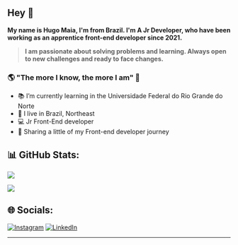 ## Hey 👋
**My name is Hugo Maia, I'm from Brazil. I'm A Jr Developer, who have been working as an apprentice front-end developer since 2021.**

> **I am passionate about solving problems and learning. Always open to new challenges and ready to face changes.**


### 🌎 "The more I know, the more I am" 🧠 
+ 📚 I’m currently learning in the Universidade Federal do Rio Grande do Norte
+ 📍  I live in Brazil, Northeast
+ 💻 Jr Front-End developer
+ 🚀 Sharing a little of my Front-end developer journey 

## 📊 GitHub Stats:
![](https://github-readme-stats.vercel.app/api?username=hugo2m&theme=midnight-purple&hide_border=false&include_all_commits=false&count_private=false)<br/>

![](https://github-readme-stats.vercel.app/api/top-langs/?username=hugo2m&theme=midnight-purple&hide_border=false&include_all_commits=false&count_private=false&layout=compact)


## 🌐 Socials:
[![Instagram](https://img.shields.io/badge/Instagram-%23E4405F.svg?logo=Instagram&logoColor=white)](https://instagram.com/hugomaia94) [![LinkedIn](https://img.shields.io/badge/LinkedIn-%230077B5.svg?logo=linkedin&logoColor=white)](https://linkedin.com/in/hugomaia94) 

---

<!-- Proudly created with GPRM ( https://gprm.itsvg.in ) -->
